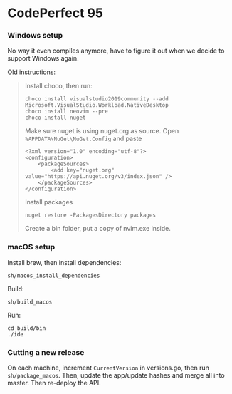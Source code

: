 # CodePerfect 95

### Windows setup

No way it even compiles anymore, have to figure it out when we decide to support Windows again.

Old instructions:

> Install choco, then run:
>
>     choco install visualstudio2019community --add Microsoft.VisualStudio.Workload.NativeDesktop
>     choco install neovim --pre
>     choco install nuget
>
> Make sure nuget is using nuget.org as source. Open `%APPDATA\NuGet\NuGet.Config`
> and paste
>
>     <?xml version="1.0" encoding="utf-8"?>
>     <configuration>
>         <packageSources>
>             <add key="nuget.org" value="https://api.nuget.org/v3/index.json" />
>         </packageSources>
>     </configuration>
>
> Install packages
>
>     nuget restore -PackagesDirectory packages
>
> Create a bin folder, put a copy of nvim.exe inside.

### macOS setup

Install brew, then install dependencies:

    sh/macos_install_dependencies

Build:

    sh/build_macos

Run:

    cd build/bin
    ./ide

### Cutting a new release

On each machine, increment `CurrentVersion` in versions.go, then run
`sh/package_macos`. Then, update the app/update hashes and merge all into
master. Then re-deploy the API.
